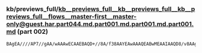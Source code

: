 ### kb/previews_full/kb__previews_full__kb__previews_full__kb__previews_full__flows__master-first__master-only@guest.har.part044.md.part001.md.part001.md.part001.md (part 002)

```md
BAgEA////AP7//gAA/wAAAwECAAEBAQD+//8A/f38AAYEAwAAAQEABwMEAAIAAQD8/v8AAgICAP8BAAAGBQUAAAAAAAICAgAAAP8AAwMDAP3+/gD+/QEA/f79AAEBAAD8/PoAAQECAAEAAAD///8A//7+
```

```
